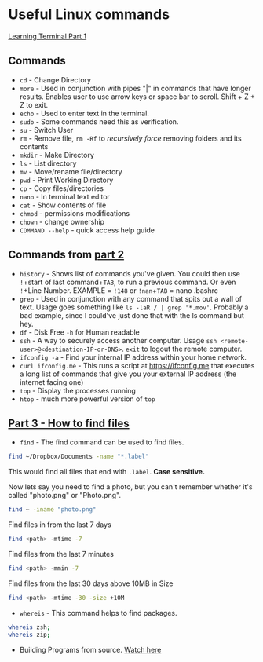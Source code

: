 # Useful Linux commands 

[Learning Terminal Part 1](https://www.youtube.com/watch\?v\=XK81cfvrElg\&list\=PLc7fktTRMBozYfi4zlDeH0IdLdGImeOnO)

## Commands

- `cd` - Change Directory
- `more` - Used in conjunction with pipes "|" in commands that have longer results. Enables user to use arrow keys or space bar to scroll. Shift + Z + Z to exit.
- `echo` - Used to enter text in the terminal.
- `sudo` - Some commands need this as verification.
- `su` - Switch User
- `rm` - Remove file, `rm -Rf` to *recursively force* removing folders and its contents
- `mkdir` - Make Directory
- `ls` - List directory
- `mv` - Move/rename file/directory
- `pwd` - Print Working Directory
- `cp` - Copy files/directories
- `nano` - In terminal text editor
- `cat` - Show contents of file
- `chmod` - permissions modifications
- `chown` - change ownership
- `COMMAND --help` - quick access help guide
 
## Commands from [part 2](https://www.youtube.com/watch\?v\=kVlkgiwiY6w\&list\=PLc7fktTRMBozYfi4zlDeH0IdLdGImeOnO\&index\=2)

- `history` - Shows list of commands you've given. You could then use `!`+start of last command+`TAB`, to run a previous command. 
Or even `!`+Line Number. EXAMPLE = `!148` or `!nan`+`TAB` = nano .bashrc
- `grep` - Used in conjunction with any command that spits out a wall of text. 
Usage goes something like `ls -laR / | grep '*.mov'`. 
Probably a bad example, since I could've just done that with the ls command but hey.
- `df` - Disk Free `-h` for Human readable
- `ssh` - A way to securely access another computer. 
Usage `ssh <remote-user>@<destination-IP-or-DNS>`. `exit` to logout the remote computer.
- `ifconfig -a` - Find your internal IP address within your home network.
- `curl ifconfig.me` - This runs a script at https://ifconfig.me that executes a long list of commands that give you your external IP address (the internet facing one)
- `top` - Display the processes running
- `htop` - much more powerful version of `top`


## [Part 3 - How to find files](https://www.youtube.com/watch\?v\=gibm4NYWSqg\&list\=PLc7fktTRMBozYfi4zlDeH0IdLdGImeOnO\&index\=3)
- `find` - The find command can be used to find files.

```bash
find ~/Dropbox/Documents -name "*.label"
```

This would find all files that end with `.label`. **Case sensitive.**

Now lets say you need to find a photo, but you can't remember whether it's called "photo.png" or "Photo.png".

```bash
find ~ -iname "photo.png"
```

Find files in from the last 7 days
```bash 
find <path> -mtime -7
```

Find files from the last 7 minutes
```bash
find <path> -mmin -7
```

Find files from the last 30 days above 10MB in Size
```bash
find <path> -mtime -30 -size +10M
```

- `whereis` - This command helps to find packages.
```bash
whereis zsh;
whereis zip;
```

- Building Programs from source. 
[Watch here](https://www.youtube.com/watch\?v\=atSZAbyrjxU\&list\=PLc7fktTRMBozYfi4zlDeH0IdLdGImeOnO\&index\=7)
